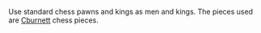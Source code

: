 Use standard chess pawns and kings as men and kings. The pieces used are [Cburnett](https://en.wikipedia.org/wiki/User:Cburnett/GFDL_images/Chess) chess pieces.
